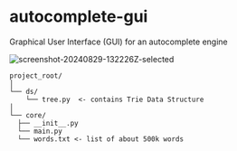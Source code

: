 # autocomplete-gui
Graphical User Interface (GUI) for an autocomplete engine

![screenshot-20240829-132226Z-selected](https://github.com/user-attachments/assets/4d198eb6-9ab2-4636-a95b-c1de11d41053)

```
project_root/
│
└── ds/
    └── tree.py  <- contains Trie Data Structure
│
└── core/
  ├── __init__.py
  └── main.py
  └── words.txt <- list of about 500k words
```
